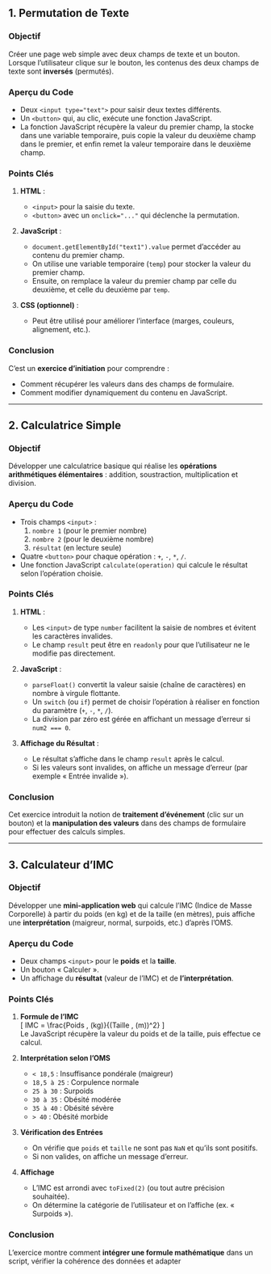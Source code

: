 
## 1. Permutation de Texte

### Objectif
Créer une page web simple avec deux champs de texte et un bouton. Lorsque l’utilisateur clique sur le bouton, les contenus des deux champs de texte sont **inversés** (permutés).

### Aperçu du Code
- Deux `<input type="text">` pour saisir deux textes différents.
- Un `<button>` qui, au clic, exécute une fonction JavaScript.
- La fonction JavaScript récupère la valeur du premier champ, la stocke dans une variable temporaire, puis copie la valeur du deuxième champ dans le premier, et enfin remet la valeur temporaire dans le deuxième champ.

### Points Clés
1. **HTML** :  
   - `<input>` pour la saisie du texte.  
   - `<button>` avec un `onclick="..."` qui déclenche la permutation.

2. **JavaScript** :  
   - `document.getElementById("text1").value` permet d’accéder au contenu du premier champ.  
   - On utilise une variable temporaire (`temp`) pour stocker la valeur du premier champ.  
   - Ensuite, on remplace la valeur du premier champ par celle du deuxième, et celle du deuxième par `temp`.

3. **CSS (optionnel)** :  
   - Peut être utilisé pour améliorer l’interface (marges, couleurs, alignement, etc.).

### Conclusion
C’est un **exercice d’initiation** pour comprendre :
- Comment récupérer les valeurs dans des champs de formulaire.
- Comment modifier dynamiquement du contenu en JavaScript.

---

## 2. Calculatrice Simple

### Objectif
Développer une calculatrice basique qui réalise les **opérations arithmétiques élémentaires** : addition, soustraction, multiplication et division.

### Aperçu du Code
- Trois champs `<input>` :
  1. `nombre 1` (pour le premier nombre)  
  2. `nombre 2` (pour le deuxième nombre)  
  3. `résultat` (en lecture seule)  
- Quatre `<button>` pour chaque opération : `+`, `-`, `*`, `/`.
- Une fonction JavaScript `calculate(operation)` qui calcule le résultat selon l’opération choisie.

### Points Clés
1. **HTML** :  
   - Les `<input>` de type `number` facilitent la saisie de nombres et évitent les caractères invalides.  
   - Le champ `result` peut être en `readonly` pour que l’utilisateur ne le modifie pas directement.

2. **JavaScript** :  
   - `parseFloat()` convertit la valeur saisie (chaîne de caractères) en nombre à virgule flottante.  
   - Un `switch` (ou `if`) permet de choisir l’opération à réaliser en fonction du paramètre (`+`, `-`, `*`, `/`).  
   - La division par zéro est gérée en affichant un message d’erreur si `num2 === 0`.

3. **Affichage du Résultat** :  
   - Le résultat s’affiche dans le champ `result` après le calcul.  
   - Si les valeurs sont invalides, on affiche un message d’erreur (par exemple « Entrée invalide »).

### Conclusion
Cet exercice introduit la notion de **traitement d’événement** (clic sur un bouton) et la **manipulation des valeurs** dans des champs de formulaire pour effectuer des calculs simples.

---

## 3. Calculateur d’IMC

### Objectif
Développer une **mini-application web** qui calcule l’IMC (Indice de Masse Corporelle) à partir du poids (en kg) et de la taille (en mètres), puis affiche une **interprétation** (maigreur, normal, surpoids, etc.) d’après l’OMS.

### Aperçu du Code
- Deux champs `<input>` pour le **poids** et la **taille**.  
- Un bouton « Calculer ».  
- Un affichage du **résultat** (valeur de l’IMC) et de **l’interprétation**.

### Points Clés
1. **Formule de l’IMC**  
   \[
   IMC = \frac{Poids \, (kg)}{(Taille \, (m))^2}
   \]  
   Le JavaScript récupère la valeur du poids et de la taille, puis effectue ce calcul.

2. **Interprétation selon l’OMS**  
   - `< 18,5` : Insuffisance pondérale (maigreur)  
   - `18,5 à 25` : Corpulence normale  
   - `25 à 30` : Surpoids  
   - `30 à 35` : Obésité modérée  
   - `35 à 40` : Obésité sévère  
   - `> 40` : Obésité morbide  

3. **Vérification des Entrées**  
   - On vérifie que `poids` et `taille` ne sont pas `NaN` et qu’ils sont positifs.  
   - Si non valides, on affiche un message d’erreur.

4. **Affichage**  
   - L’IMC est arrondi avec `toFixed(2)` (ou tout autre précision souhaitée).  
   - On détermine la catégorie de l’utilisateur et on l’affiche (ex. « Surpoids »).

### Conclusion
L’exercice montre comment **intégrer une formule mathématique** dans un script, vérifier la cohérence des données et adapter

